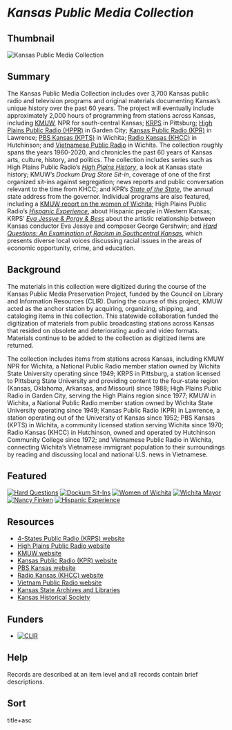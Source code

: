 # <em>Kansas Public Media Collection</em>

## Thumbnail

![<em>Kansas Public Media Collection</em>](https://s3.amazonaws.com/americanarchive.org/special-collections/kansas-mainimage.png "Kansas Public Media Collection")

## Summary

The Kansas Public Media Collection includes over 3,700 Kansas public radio and television programs and original materials documenting Kansas’s unique history over the past 60 years. The project will eventually include approximately 2,000 hours of programming from stations across Kansas, including [KMUW](https://americanarchive.org/participating-orgs/NCSG55104), NPR for south-central Kansas; [KRPS](https://americanarchive.org/participating-orgs/NCSG55122) in Pittsburg; [High Plains Public Radio (HPPR)](https://americanarchive.org/participating-orgs/NCSG55120) in Garden City; [Kansas Public Radio (KPR)](https://americanarchive.org/participating-orgs/NCSG55121) in Lawrence; [PBS Kansas (KPTS)](https://americanarchive.org/participating-orgs/NCSG55126) in Wichita; [Radio Kansas (KHCC)](https://americanarchive.org/participating-orgs/NCSG55119) in Hutchinson; and [Vietnamese Public Radio](https://americanarchive.org/participating-orgs/NCSG55131) in Wichita. The collection roughly spans the years 1960-2020, and chronicles the past 60 years of Kansas arts, culture, history, and politics. The collection includes series such as High Plains Public Radio’s [*High Plains History*](https://americanarchive.org/catalog?f%5Baccess_types%5D%5B%5D=all&f%5Bseries_titles%5D%5B%5D=High+Plains+History&sort=asset_date+asc), a look at Kansas state history; KMUW’s *Dockum Drug Store Sit-in*, coverage of one of the first organized sit-ins against segregation; news reports and public conversation relevant to the time from KHCC; and KPR’s [*State of the State*](https://americanarchive.org/catalog/cpb-aacip-e97cd4fd470), the annual state address from the governor. Individual programs are also featured, including a [KMUW report on the women of Wichita](https://americanarchive.org/catalog/cpb-aacip-fe0c289f2c8); High Plains Public Radio’s [*Hispanic Experience*](https://americanarchive.org/catalog/cpb-aacip-675a7aad5ed), about Hispanic people in Western Kansas; KRPS’ [*Eva Jessye & Porgy & Bess*](https://americanarchive.org/catalog/cpb-aacip-1190c7f612f) about the artistic relationship between Kansas conductor Eva Jessye and composer George Gershwin; and [*Hard Questions: An Examination of Racism in Southcentral Kansas*](https://americanarchive.org/catalog/cpb-aacip-afc2b15a8d9), which presents diverse local voices discussing racial issues in the areas of economic opportunity, crime, and education.

## Background

The materials in this collection were digitized during the course of the Kansas Public Media Preservation Project, funded by the Council on Library and Information Resources (CLIR). During the course of this project, KMUW acted as the anchor station by acquiring, organizing, shipping, and cataloging items in this collection. This statewide collaboration funded the digitization of materials from public broadcasting stations across Kansas that resided on obsolete and deteriorating audio and video formats. Materials continue to be added to the collection as digitized items are returned.

The collection includes items from stations across Kansas, including KMUW NPR for Wichita, a National Public Radio member station owned by Wichita State University operating since 1949; KRPS in Pittsburg, a station licensed to Pittsburg State University and providing content to the four-state region (Kansas, Oklahoma, Arkansas, and Missouri) since 1988; High Plains Public Radio in Garden City, serving the High Plains region since 1977; KMUW in Wichita, a National Public Radio member station owned by Wichita State University operating since 1949; Kansas Public Radio (KPR) in Lawrence, a station operating out of the University of Kansas since 1952; PBS Kansas (KPTS) in Wichita, a community licensed station serving Wichita since 1970; Radio Kansas (KHCC) in Hutchinson, owned and operated by Hutchinson Community College since 1972; and Vietnamese Public Radio in Wichita, connecting Wichita’s Vietnamese immigrant population to their surroundings by reading and discussing local and national U.S. news in Vietnamese.

## Featured

[![Hard Questions](https://s3.amazonaws.com/americanarchive.org/special-collections/cpb-aacip-afc2b15a8d9.jpg)](/catalog/cpb-aacip-afc2b15a8d9)
[![Dockum Sit-Ins](https://s3.amazonaws.com/americanarchive.org/special-collections/aapb_tile.jpg)](/catalog/cpb-aacip-a6865a2a736)
[![Women of Wichita](https://s3.amazonaws.com/americanarchive.org/special-collections/aapb_tile.jpg)](/catalog/cpb-aacip-fe0c289f2c8)
[![Wichita Mayor](https://s3.amazonaws.com/americanarchive.org/special-collections/cpb-aacip-ed83aab3ec7_spec.jpg)](/catalog/cpb-aacip-ed83aab3ec7)
[![Nancy Finken](https://s3.amazonaws.com/americanarchive.org/special-collections/aapb_tile.jpg)](/catalog/cpb-aacip-1dbe84e44f9)
[![Hispanic Experience](https://s3.amazonaws.com/americanarchive.org/special-collections/aapb_tile.jpg)](/catalog/cpb-aacip-675a7aad5ed)

## Resources

- [4-States Public Radio (KRPS) website](https://www.krps.org/)
- [High Plains Public Radio website](https://www.hppr.org/)
- [KMUW website](https://www.kmuw.org/)
- [Kansas Public Radio (KPR) website](https://kansaspublicradio.org/)
- [PBS Kansas website](https://www.kpts.org/)
- [Radio Kansas (KHCC) website](https://www.radiokansas.com/)
- [Vietnam Public Radio website](https://tunein.com/radio/Vietnam-Public-Radio-s203103/)
- [Kansas State Archives and Libraries](http://www.statearchives.us/kansas.htm)
- [Kansas Historical Society](https://www.kshs.org/)

## Funders

- [![CLIR](https://s3.amazonaws.com/americanarchive.org/org-logos/clir_logo.png "CLIR Logo")](https://www.clir.org/)

## Help

Records are described at an item level and all records contain brief descriptions. 

## Sort

title+asc
